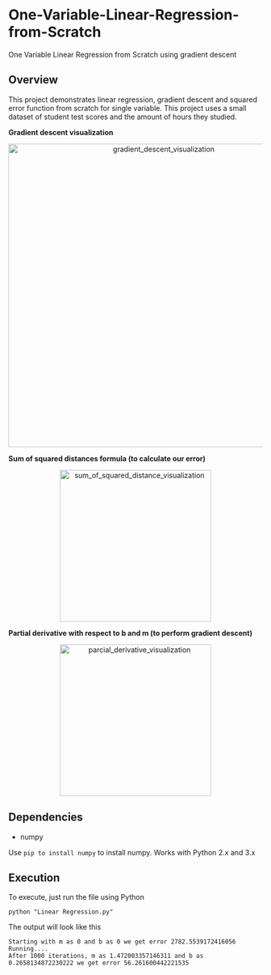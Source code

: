# One-Variable-Linear-Regression-from-Scratch
One Variable Linear Regression from Scratch using gradient descent

## Overview
This project demonstrates linear regression, gradient descent and squared error function from scratch for single variable. This project uses a small dataset of student test scores and the amount of hours they studied.

**Gradient descent visualization**

<p align="center">
<img src="https://raw.githubusercontent.com/mattnedrich/GradientDescentExample/master/gradient_descent_example.gif" alt="gradient_descent_visualization" width="600"/>
</p>

**Sum of squared distances formula (to calculate our error)**

<p align="center">
<img src="https://spin.atomicobject.com/wp-content/uploads/linear_regression_error1.png" alt="sum_of_squared_distance_visualization" width="300"/>
</p>

**Partial derivative with respect to b and m (to perform gradient descent)**

<p align="center">
<img src="https://spin.atomicobject.com/wp-content/uploads/linear_regression_gradient1.png" alt="parcial_derivative_visualization" width="300"/>
</p>

## Dependencies

* numpy

Use `pip to install numpy` to install numpy. Works with Python 2.x and 3.x

## Execution

To execute, just run the file using Python
```
python "Linear Regression.py"
```

The output will look like this
```
Starting with m as 0 and b as 0 we get error 2782.5539172416056
Running....
After 1000 iterations, m as 1.472003357146311 and b as 0.2658134872230222 we get error 56.261600442221535
```
